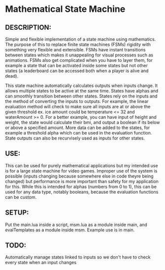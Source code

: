 # Mathematical State Machine


## DESCRIPTION: 
Simple and flexible implementation of a state machine using mathematics. The purpose of this to replace finite state machines (FSMs) rigidity with something very flexible and extensible. FSMs have instant transitions between states which makes it unappealing for visual processes such as animations. FSMs also get complicated when you have to layer them, for example a state that can be activated inside some states but not other states (a leaderboard can be accessed both when a player is alive and dead).

This state machine automatically calculates outputs when inputs change.  It allows multiple states to be active at the same time. States have alphas and can smoothly transition between other states. States rely on the inputs and the method of converting the inputs to outputs. For example, the linear evaluation method will check to make sure all inputs are at or above the given threshold ex. ice amount could be temperature <= 32 and waterAmount >= 0. For a better example, you can have input of height and weight, the state would calculate their bmi, and output a boolean if its below or above a specified amount. More data can be added to the states, for example a threshold alpha which can be used in the evaluation function. State outputs can also be recurvisely used as inputs for other states.

## USE: 
This can be used for purely mathematical applications but my intended use is for a large state machine for video games. Improper use of the system is possible (inputs changing because somewhere else in code theyre being changed) but performance is more important than safety for my application for this. While this is intended for alphas (numbers from 0 to 1), this can be used for any data type, notably booleans, because the evaluation functions can be custom.

## SETUP: 
Put the main.lua inside a script, msm.lua as a module inside main, and evalTemplates as a module inside msm. Example use is in main. 

## TODO: 
Automatically manage states linked to inputs so we don't have to check every state when an input changes
